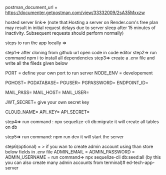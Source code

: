 postman_document_url = https://documenter.getpostman.com/view/33332009/2sA35Mxxzw


hosted server link=>
(note that:Hosting a server on Render.com's free plan may result in initial request delays due to server sleep after 15 minutes of inactivity. Subsequent requests should perform normally)

steps  to run the app locally =>

step1=> after cloning from github url open code in code editor
step2=> run command npm i to install all dependencies
step3=> create a .env file and write all the fileds given below

PORT = define your own port to run server
NODE_ENV = developement

<!-- for database i have used neon.tech database get all credentials from neon db -->
PGHOST=
PGDATABASE=
PGUSER=
PGPASSWORD=
ENDPOINT_ID=

<!-- for mail i have used nodemailer -->
MAIL_PASS=
MAIL_HOST=
MAIL_USER=

JWT_SECRET= give your own secret key

<!-- login to cloudinary and get thhese fields -->
CLOUD_NAME=
API_KEY=
API_SECRET=

step4=> run command : npx sequelize-cli db:migrate
it will create all tables on db

step5=> run command: npm run dev
it will start the server

step6(optional) = > if you wan to create admin account using than store below fields in .env file
ADMIN_EMAIL = 
ADMIN_PASSWORD = 
ADMIN_USERNAME = 
run command=> npx sequelize-cli db:seed:all
(by this you can also create many admin accounts from terminal)#   e d - t e c h - a p p - s e r v e r 
 
 